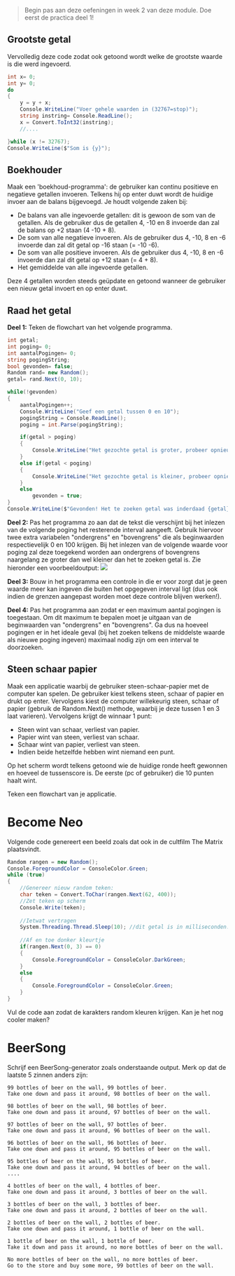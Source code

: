 > Begin pas aan deze oefeningen in week 2 van deze module. Doe eerst de practica deel 1!

##  Grootste getal
Vervolledig deze code zodat ook getoond wordt welke de grootste waarde is die werd ingevoerd.
```csharp
int x= 0;
int y= 0;
do
{
    y = y + x;
    Console.WriteLine("Voer gehele waarden in (32767=stop)");
    string instring= Console.ReadLine();
    x = Convert.ToInt32(instring);
    //....

}while (x != 32767);
Console.WriteLine($"Som is {y}");
```

## Boekhouder
Maak een 'boekhoud-programma': de gebruiker kan continu positieve en negatieve getallen invoeren. Telkens hij op enter duwt wordt de huidige invoer aan de balans bijgevoegd.
Je houdt volgende zaken bij:

* De balans van alle ingevoerde getallen: dit is gewoon de som van de getallen. Als de gebruiker dus de getallen 4, -10 en 8 invoerde dan zal de balans op +2 staan  (4 -10 + 8).
* De som van alle negatieve invoeren. Als de gebruiker dus 4, -10, 8 en -6 invoerde dan zal dit getal op -16 staan (= -10 -6).
* De som van alle positieve invoeren. Als de gebruiker dus 4, -10, 8 en -6 invoerde dan zal dit getal op +12 staan (= 4 + 8). 
* Het gemiddelde van alle ingevoerde getallen.

Deze 4 getallen worden steeds geüpdate en getoond wanneer de gebruiker een nieuw getal invoert en op enter duwt.

## Raad het getal

**Deel 1:** Teken de flowchart van het volgende programma. 
```csharp
int getal;
int poging= 0;
int aantalPogingen= 0;
string pogingString;
bool gevonden= false;
Random rand= new Random();
getal= rand.Next(0, 10);

while(!gevonden)
{
    aantalPogingen++;
    Console.WriteLine("Geef een getal tussen 0 en 10");
    pogingString = Console.ReadLine(); 
    poging = int.Parse(pogingString);

    if(getal > poging)
    {
        Console.WriteLine("Het gezochte getal is groter, probeer opnieuw.");
    }
    else if(getal < poging)
    {
        Console.WriteLine("Het gezochte getal is kleiner, probeer opnieuw.");
    }
    else 
        gevonden = true;
}
Console.WriteLine($"Gevonden! Het te zoeken getal was inderdaad {getal} je had er {aantalPogingen} pogingen voor nodig.");
```

**Deel 2:** Pas het programma zo aan dat de tekst die verschijnt bij het inlezen van de volgende poging het resterende interval aangeeft. Gebruik hiervoor twee extra variabelen "ondergrens" en "bovengrens" die als beginwaarden respectievelijk 0 en 100 krijgen. Bij het inlezen van de volgende waarde voor poging zal deze toegekend worden aan ondergrens of bovengrens naargelang ze groter dan wel kleiner dan het te zoeken getal is. 
Zie hieronder een voorbeeldoutput:
![](../assets/3_loops/raadgetaloutput.png)

**Deel 3:**
Bouw in het programma een controle in die er voor zorgt dat je geen waarde meer kan ingeven die buiten het opgegeven interval ligt (dus ook indien de grenzen aangepast worden moet deze controle blijven werken!).

**Deel 4:**
Pas het programma aan zodat er een maximum aantal pogingen is toegestaan. Om dit maximum te bepalen moet je uitgaan van de beginwaarden van "ondergrens" en "bovengrens". Ga dus na hoeveel pogingen er in het ideale geval (bij het zoeken telkens de middelste waarde als nieuwe poging ingeven) maximaal nodig zijn om een interval te doorzoeken.


## Steen schaar papier
Maak een applicatie waarbij de gebruiker steen-schaar-papier met de computer kan spelen. De gebruiker kiest telkens steen, schaar of papier en drukt op enter. Vervolgens kiest de computer willekeurig steen, schaar of papier (gebruik de Random.Next() methode, waarbij je deze tussen 1 en 3 laat varieren). 
Vervolgens krijgt de winnaar 1 punt:
* Steen wint van schaar, verliest van papier.
* Papier wint van steen, verliest van schaar.
* Schaar wint van papier, verliest van steen.
* Indien beide hetzelfde hebben wint niemand een punt.

Op het scherm wordt telkens getoond wie de huidige ronde heeft gewonnen en hoeveel de tussenscore is. De eerste (pc of gebruiker) die 10 punten haalt wint.

Teken een flowchart van je applicatie.

# Become Neo
Volgende code genereert een beeld zoals dat ook in de cultfilm The Matrix plaatsvindt. 
```csharp
Random rangen = new Random();
Console.ForegroundColor = ConsoleColor.Green;
while (true)
{
    //Genereer nieuw random teken:
    char teken = Convert.ToChar(rangen.Next(62, 400));
    //Zet teken op scherm
    Console.Write(teken);
    
    //Ietwat vertragen
    System.Threading.Thread.Sleep(10); //dit getal is in milliseconden. Speel er gerust mee.
    
    //Af en toe donker kleurtje
    if(rangen.Next(0, 3) == 0)
    {
        Console.ForegroundColor = ConsoleColor.DarkGreen;
    }
    else
    {
        Console.ForegroundColor = ConsoleColor.Green;
    }
}
```

Vul de code aan zodat de karakters random kleuren krijgen. Kan je het nog cooler maken?

# BeerSong
Schrijf een BeerSong-generator zoals onderstaande output. Merk op dat de laatste 5 zinnen anders zijn:

```
99 bottles of beer on the wall, 99 bottles of beer.
Take one down and pass it around, 98 bottles of beer on the wall.

98 bottles of beer on the wall, 98 bottles of beer.
Take one down and pass it around, 97 bottles of beer on the wall.

97 bottles of beer on the wall, 97 bottles of beer.
Take one down and pass it around, 96 bottles of beer on the wall.

96 bottles of beer on the wall, 96 bottles of beer.
Take one down and pass it around, 95 bottles of beer on the wall.

95 bottles of beer on the wall, 95 bottles of beer.
Take one down and pass it around, 94 bottles of beer on the wall.
....

4 bottles of beer on the wall, 4 bottles of beer.
Take one down and pass it around, 3 bottles of beer on the wall.

3 bottles of beer on the wall, 3 bottles of beer.
Take one down and pass it around, 2 bottles of beer on the wall.

2 bottles of beer on the wall, 2 bottles of beer.
Take one down and pass it around, 1 bottle of beer on the wall.

1 bottle of beer on the wall, 1 bottle of beer.
Take it down and pass it around, no more bottles of beer on the wall.

No more bottles of beer on the wall, no more bottles of beer.
Go to the store and buy some more, 99 bottles of beer on the wall.
```
